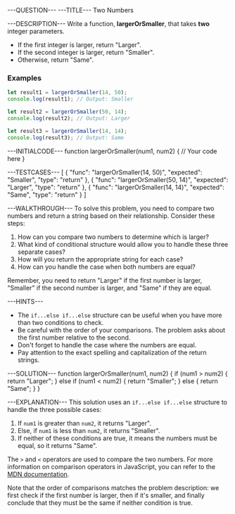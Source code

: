 ---QUESTION---
---TITLE---
Two Numbers

---DESCRIPTION---
Write a function, **largerOrSmaller**, that takes **two** integer parameters. 

- If the first integer is larger, return "Larger".
- If the second integer is larger, return "Smaller".
- Otherwise, return "Same".

### Examples

```javascript
let result1 = largerOrSmaller(14, 50);
console.log(result1); // Output: Smaller

let result2 = largerOrSmaller(50, 14);
console.log(result2); // Output: Larger

let result3 = largerOrSmaller(14, 14);
console.log(result3); // Output: Same
```

---INITIALCODE---
function largerOrSmaller(num1, num2) {
  // Your code here
}

---TESTCASES---
[
  { "func": "largerOrSmaller(14, 50)", "expected": "Smaller", "type": "return" },
  { "func": "largerOrSmaller(50, 14)", "expected": "Larger", "type": "return" },
  { "func": "largerOrSmaller(14, 14)", "expected": "Same", "type": "return" }
]

---WALKTHROUGH---
To solve this problem, you need to compare two numbers and return a string based on their relationship. Consider these steps:

1. How can you compare two numbers to determine which is larger?
2. What kind of conditional structure would allow you to handle these three separate cases?
3. How will you return the appropriate string for each case?
4. How can you handle the case when both numbers are equal?

Remember, you need to return "Larger" if the first number is larger, "Smaller" if the second number is larger, and "Same" if they are equal.

---HINTS---
- The `if...else if...else` structure can be useful when you have more than two conditions to check.
- Be careful with the order of your comparisons. The problem asks about the first number relative to the second.
- Don't forget to handle the case where the numbers are equal.
- Pay attention to the exact spelling and capitalization of the return strings.

---SOLUTION---
function largerOrSmaller(num1, num2) {
  if (num1 > num2) {
    return "Larger";
  } else if (num1 < num2) {
    return "Smaller";
  } else {
    return "Same";
  }
}

---EXPLANATION---
This solution uses an `if...else if...else` structure to handle the three possible cases:

1. If `num1` is greater than `num2`, it returns "Larger".
2. Else, if `num1` is less than `num2`, it returns "Smaller".
3. If neither of these conditions are true, it means the numbers must be equal, so it returns "Same".

The `>` and `<` operators are used to compare the two numbers. For more information on comparison operators in JavaScript, you can refer to the [MDN documentation](https://developer.mozilla.org/en-US/docs/Web/JavaScript/Guide/Expressions_and_Operators#comparison_operators).

Note that the order of comparisons matches the problem description: we first check if the first number is larger, then if it's smaller, and finally conclude that they must be the same if neither condition is true.